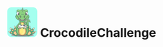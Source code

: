 # ![](https://github.com/ReznikVD/CrocodileChallenge/blob/main/screenshots/logo.png) CrocodileChallenge